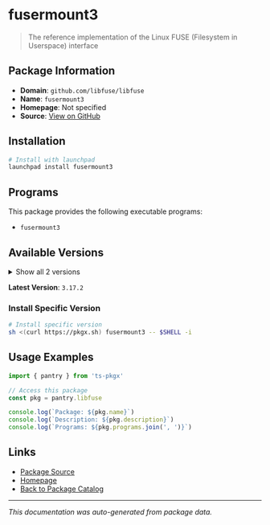 # fusermount3

> The reference implementation of the Linux FUSE (Filesystem in Userspace) interface

## Package Information

- **Domain**: `github.com/libfuse/libfuse`
- **Name**: `fusermount3`
- **Homepage**: Not specified
- **Source**: [View on GitHub](https://github.com/pkgxdev/pantry/tree/main/projects/github.com/libfuse/libfuse/package.yml)

## Installation

```bash
# Install with launchpad
launchpad install fusermount3
```

## Programs

This package provides the following executable programs:

- `fusermount3`

## Available Versions

<details>
<summary>Show all 2 versions</summary>

- `3.17.2`, `3.17.1`

</details>

**Latest Version**: `3.17.2`

### Install Specific Version

```bash
# Install specific version
sh <(curl https://pkgx.sh) fusermount3 -- $SHELL -i
```

## Usage Examples

```typescript
import { pantry } from 'ts-pkgx'

// Access this package
const pkg = pantry.libfuse

console.log(`Package: ${pkg.name}`)
console.log(`Description: ${pkg.description}`)
console.log(`Programs: ${pkg.programs.join(', ')}`)
```

## Links

- [Package Source](https://github.com/pkgxdev/pantry/tree/main/projects/github.com/libfuse/libfuse/package.yml)
- [Homepage](#)
- [Back to Package Catalog](../../../package-catalog.md)

---

*This documentation was auto-generated from package data.*
